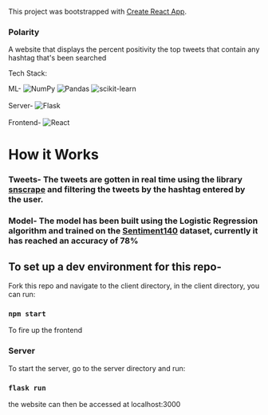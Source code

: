 
This project was bootstrapped with [Create React App](https://github.com/facebook/create-react-app).

### Polarity

A website that displays the percent positivity the top tweets that contain any hashtag that's been searched 

Tech Stack:  
  
ML- 
![NumPy](https://img.shields.io/badge/numpy-%23013243.svg?style=for-the-badge&logo=numpy&logoColor=white)
![Pandas](https://img.shields.io/badge/pandas-%23150458.svg?style=for-the-badge&logo=pandas&logoColor=white)
![scikit-learn](https://img.shields.io/badge/scikit--learn-%23F7931E.svg?style=for-the-badge&logo=scikit-learn&logoColor=white)
<br>
<br>
Server- 
![Flask](https://img.shields.io/badge/flask-%23000.svg?style=for-the-badge&logo=flask&logoColor=white)
<br>
<br>
Frontend- 
![React](https://img.shields.io/badge/react-%2320232a.svg?style=for-the-badge&logo=react&logoColor=%2361DAFB)

# **How it Works**  
### Tweets- The tweets are gotten in real time using the library [snscrape](https://github.com/JustAnotherArchivist/snscrape) and filtering the tweets by the hashtag entered by the user.  
### Model- The model has been built using the Logistic Regression algorithm and trained on the [Sentiment140](https://www.kaggle.com/datasets/kazanova/sentiment140) dataset, currently it has reached an accuracy of **78%** 

## To set up a dev environment for this repo-
Fork this repo and navigate to the client directory, in the client directory, you can run:

### `npm start`

To fire up the frontend

### Server

To start the server, go to the server directory and run:

###  `flask run`

the website can then be accessed at localhost:3000
